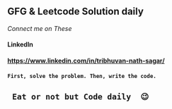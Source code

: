 ## GFG & Leetcode Solution daily 

*Connect me on These*
#### LinkedIn
#### https://www.linkedin.com/in/tribhuvan-nath-sagar/

#### `First, solve the problem. Then, write the code.`
## ` Eat or not but Code daily  😉`

